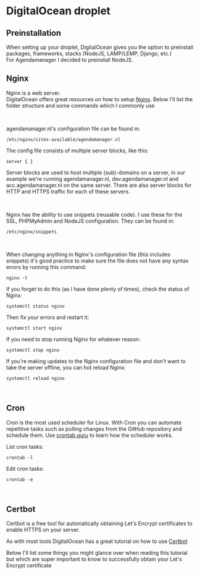 # DigitalOcean droplet

## **Preinstallation**

When setting up your droplet, DigitalOcean gives you the option to preinstall packages, frameworks, stacks (NodeJS, LAMP/LEMP, Django, etc.)<br>
For Agendamanager I decided to preinstall NodeJS.

## **Nginx**

Nginx is a web server.<br>
DigitalOcean offers great resources on how to setup [Nginx](https://www.digitalocean.com/community/tutorials/how-to-install-nginx-on-ubuntu-18-04).
Below I'll list the folder structure and some commands which I commonly use 

<br>

agendamanager.nl's configuration file can be found in:

    /etc/nginx/sites-available/agendamanager.nl

The config file consists of multiple server blocks, like this:

    server { }

Server blocks are used to host multiple (sub)-domains on a server, in our example we're running agendamanager.nl, dev.agendamanager.nl and acc.agendamanager.nl on the same server. There are also server blocks for HTTP and HTTPS traffic for each of these servers.

<br>

Nginx has the ability to use snippets (reusable code). I use these for the SSL, PHPMyAdmin and NodeJS configuration. They can be found in:

    /etc/nginx/snippets

<br>

When changing anything in Nginx's configuration file (this includes snippets) it's good practice to make sure the file does not have any syntax errors by running this command:

    nginx -t


If you forget to do this (as I have done plenty of times), check the status of Nginx:

    systemctl status nginx

Then fix your errors and restart it:

    systemctl start nginx

If you need to stop running Nginx for whatever reason:

    systemctl stop nginx

If you're making updates to the Nginx configuration file and don't want to take the server offline, you can hot reload Nginx:

    systemctl reload nginx

<br>

## **Cron**

Cron is the most used scheduler for Linux. With Cron you can automate repetitive tasks such as pulling changes from the GitHub repository and schedule them. Use [crontab.guru](crontab.guru) to learn how the scheduler works.

List cron tasks:

    crontab -l

Edit cron tasks:

    crontab -e

<br>

## **Certbot**

Certbot is a free tool for automatically obtaining Let's Encrypt certificates to enable HTTPS on your server.

As with most tools DigitalOcean has a great tutorial on how to use [Certbot](https://www.digitalocean.com/community/tutorials/how-to-secure-nginx-with-let-s-encrypt-on-ubuntu-18-04)

Below I'll list some things you might glance over when reading this tutorial but which are super important to know to successfully obtain your Let's Encrypt certificate


